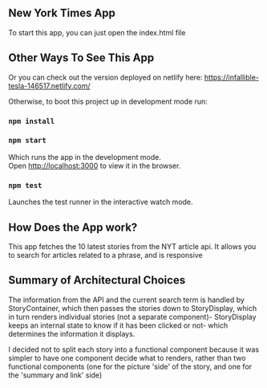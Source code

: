 
## New York Times App
To start this app, you can just open the index.html file

## Other Ways To See This App
Or you can check out the version deployed on netlify here: https://infallible-tesla-146517.netlify.com/

Otherwise, to boot this project up in development mode run:

### `npm install`
### `npm start`

Which runs the app in the development mode.<br>
Open [http://localhost:3000](http://localhost:3000) to view it in the browser.

### `npm test`

Launches the test runner in the interactive watch mode.<br>

## How Does the App work?

This app fetches the 10 latest stories from the NYT article api. It allows you to search for articles related to a phrase, and is responsive


## Summary of Architectural Choices  

The information from the API and the current search term is handled by StoryContainer, which then passes the stories down to StoryDisplay, which in turn renders individual stories (not a separate component)- StoryDisplay keeps an internal state to know if it has been clicked or not- which determines the information it displays.

I decided not to split each story into a functional component because it was simpler to have one component decide what to renders, rather than two functional components (one for the picture 'side' of the story, and one for the 'summary and link' side)
